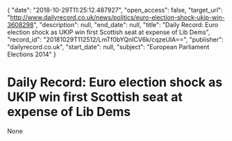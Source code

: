 {
  "date": "2018-10-29T11:25:12.487927", 
  "open_access": false, 
  "target_url": "http://www.dailyrecord.co.uk/news/politics/euro-election-shock-ukip-win-3608298", 
  "description": null, 
  "end_date": null, 
  "title": "Daily Record: Euro election shock as UKIP win first Scottish seat at expense of Lib Dems", 
  "record_id": "20181029T112512/LmTf0bYQnICV6k/cqzeUIA==", 
  "publisher": "dailyrecord.co.uk", 
  "start_date": null, 
  "subject": "European Parliament Elections 2014"
}

# Daily Record: Euro election shock as UKIP win first Scottish seat at expense of Lib Dems

None